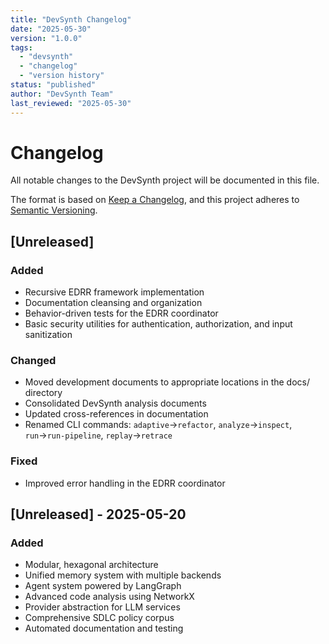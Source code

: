```yaml
---
title: "DevSynth Changelog"
date: "2025-05-30"
version: "1.0.0"
tags:
  - "devsynth"
  - "changelog"
  - "version history"
status: "published"
author: "DevSynth Team"
last_reviewed: "2025-05-30"
---
```


# Changelog

All notable changes to the DevSynth project will be documented in this file.

The format is based on [Keep a Changelog](https://keepachangelog.com/en/1.0.0/),
and this project adheres to [Semantic Versioning](https://semver.org/spec/v2.0.0.html).

## [Unreleased]

### Added
- Recursive EDRR framework implementation
- Documentation cleansing and organization
- Behavior-driven tests for the EDRR coordinator
- Basic security utilities for authentication, authorization, and input sanitization

### Changed
- Moved development documents to appropriate locations in the docs/ directory
- Consolidated DevSynth analysis documents
- Updated cross-references in documentation
- Renamed CLI commands: `adaptive`→`refactor`, `analyze`→`inspect`, `run`→`run-pipeline`, `replay`→`retrace`

### Fixed
- Improved error handling in the EDRR coordinator

## [Unreleased] - 2025-05-20

### Added
- Modular, hexagonal architecture
- Unified memory system with multiple backends
- Agent system powered by LangGraph
- Advanced code analysis using NetworkX
- Provider abstraction for LLM services
- Comprehensive SDLC policy corpus
- Automated documentation and testing
